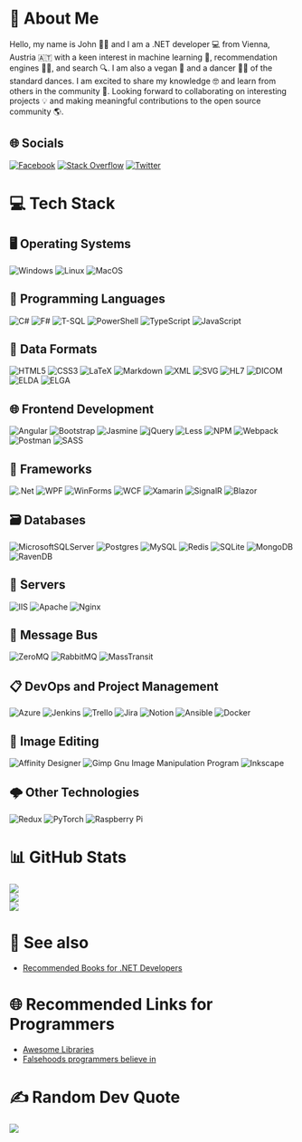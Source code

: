 # 💫 About Me
Hello, my name is John 🙋‍♂️ and I am a .NET developer 💻 from Vienna, Austria 🇦🇹 with a keen interest in machine learning 🤖, recommendation engines 🧑‍💼, and search 🔍. I am also a vegan 🌱 and a dancer 🕺💃 of the standard dances. I am excited to share my knowledge 🤓 and learn from others in the community 🤝. Looking forward to collaborating on interesting projects 💡 and making meaningful contributions to the open source community 🌎.

## 🌐 Socials
[![Facebook](https://img.shields.io/badge/Facebook-%231877F2.svg?logo=Facebook&logoColor=white)](https://facebook.com/jdirry) 
[![Stack Overflow](https://img.shields.io/badge/-Stackoverflow-FE7A16?logo=stack-overflow&logoColor=white)](https://stackoverflow.com/users/MovGP0) 
[![Twitter](https://img.shields.io/badge/Twitter-%231DA1F2.svg?logo=Twitter&logoColor=white)](https://twitter.com/MovGP0) 

# 💻 Tech Stack

## 🖥️ Operating Systems
![Windows](https://img.shields.io/badge/windows-%23FFC107.svg?style=for-the-badge&logo=windows&logoColor=%23FFFFFF)
![Linux](https://img.shields.io/badge/linux-%2303A9F4.svg?style=for-the-badge&logo=linux&logoColor=%23FFFFFF)
![MacOS](https://img.shields.io/badge/macos-%23E91E63.svg?style=for-the-badge&logo=macos&logoColor=%23FFFFFF)

## 🤖 Programming Languages
![C#](https://img.shields.io/badge/c%23-%23239120.svg?style=for-the-badge&logo=c-sharp&logoColor=white)
![F#](https://img.shields.io/badge/f%23-%23323330.svg?style=for-the-badge&logo=sharp&logoColor=#512BD4)
![T-SQL](https://img.shields.io/badge/tsql-%23323330.svg?style=for-the-badge&logo=T-SQL&logoColor=%23F7DF1E)
![PowerShell](https://img.shields.io/badge/powershell-%23323330.svg?style=for-the-badge&logo=powershell&logoColor=#5391FE)
![TypeScript](https://img.shields.io/badge/typescript-%23007ACC.svg?style=for-the-badge&logo=typescript&logoColor=white) 
![JavaScript](https://img.shields.io/badge/javascript-%23323330.svg?style=for-the-badge&logo=javascript&logoColor=%23F7DF1E)

## 📁 Data Formats
![HTML5](https://img.shields.io/badge/html5-%23F44336.svg?style=for-the-badge&logo=html5&logoColor=%23FFFFFF) 
![CSS3](https://img.shields.io/badge/css3-%2303A9F4.svg?style=for-the-badge&logo=css3&logoColor=%23FFFFFF) 
![LaTeX](https://img.shields.io/badge/latex-%234CAF50.svg?style=for-the-badge&logo=latex&logoColor=%23FFFFFF) 
![Markdown](https://img.shields.io/badge/markdown-%239C27B0.svg?style=for-the-badge&logo=markdown&logoColor=%23FFFFFF) 
![XML](https://img.shields.io/badge/xml-%23FFEB3B.svg?style=for-the-badge&logo=xml&logoColor=%23FFFFFF)
![SVG](https://img.shields.io/badge/svg-%23795548.svg?style=for-the-badge&logo=svg&logoColor=%23FFFFFF)
![HL7](https://img.shields.io/badge/hl7-%23607D8B.svg?style=for-the-badge&logo=hl7&logoColor=%23FFFFFF)
![DICOM](https://img.shields.io/badge/dicom-%239E9E9E.svg?style=for-the-badge&logo=dicom&logoColor=%23FFFFFF)
![ELDA](https://img.shields.io/badge/elda-%2300BCD4.svg?style=for-the-badge&logo=elda&logoColor=%23FFFFFF)
![ELGA](https://img.shields.io/badge/elga-%23E91E63.svg?style=for-the-badge&logo=elga&logoColor=%23FFFFFF)

## 🌐 Frontend Development
![Angular](https://img.shields.io/badge/angular-%23DD0031.svg?style=for-the-badge&logo=angular&logoColor=white) 
![Bootstrap](https://img.shields.io/badge/bootstrap-%23563D7C.svg?style=for-the-badge&logo=bootstrap&logoColor=white) 
![Jasmine](https://img.shields.io/badge/jasmine-%238A4182.svg?style=for-the-badge&logo=jasmine&logoColor=white) 
![jQuery](https://img.shields.io/badge/jquery-%230769AD.svg?style=for-the-badge&logo=jquery&logoColor=white) 
![Less](https://img.shields.io/badge/less-2B4C80?style=for-the-badge&logo=less&logoColor=white) 
![NPM](https://img.shields.io/badge/NPM-%23000000.svg?style=for-the-badge&logo=npm&logoColor=white) 
![Webpack](https://img.shields.io/badge/webpack-%238DD6F9.svg?style=for-the-badge&logo=webpack&logoColor=black) 
![Postman](https://img.shields.io/badge/Postman-FF6C37?style=for-the-badge&logo=postman&logoColor=white) 
![SASS](https://img.shields.io/badge/SASS-hotpink.svg?style=for-the-badge&logo=SASS&logoColor=white) 

## 🧱 Frameworks
![.Net](https://img.shields.io/badge/.NET-%2300BCD4.svg?style=for-the-badge&logo=.net&logoColor=%23FFFFFF) 
![WPF](https://img.shields.io/badge/wpf-%23E91E63.svg?style=for-the-badge&logo=WPF&logoColor=%23FFFFFF) 
![WinForms](https://img.shields.io/badge/WinForms-%23FFC107.svg?style=for-the-badge&logo=WinForms&logoColor=%23FFFFFF) 
![WCF](https://img.shields.io/badge/wcf-%23607D8B.svg?style=for-the-badge&logo=WCF&logoColor=%23FFFFFF) 
![Xamarin](https://img.shields.io/badge/Xamarin-%234CAF50.svg?style=for-the-badge&logo=xamarin&logoColor=%23FFFFFF) 
![SignalR](https://img.shields.io/badge/SignalR-%23F44336.svg?style=for-the-badge&logo=signalr&logoColor=%23FFFFFF) 
![Blazor](https://img.shields.io/badge/Blazor-%2303A9F4.svg?style=for-the-badge&logo=blazor&logoColor=%23FFFFFF)

## 🗃️ Databases
![MicrosoftSQLServer](https://img.shields.io/badge/Microsoft%20SQL%20Sever-CC2927?style=for-the-badge&logo=microsoft%20sql%20server&logoColor=white) 
![Postgres](https://img.shields.io/badge/postgres-%23316192.svg?style=for-the-badge&logo=postgresql&logoColor=white) 
![MySQL](https://img.shields.io/badge/mysql-%2300f.svg?style=for-the-badge&logo=mysql&logoColor=white) 
![Redis](https://img.shields.io/badge/redis-%23DD0031.svg?style=for-the-badge&logo=redis&logoColor=white) 
![SQLite](https://img.shields.io/badge/sqlite-%2307405e.svg?style=for-the-badge&logo=sqlite&logoColor=white) 
![MongoDB](https://img.shields.io/badge/MongoDB-%234ea94b.svg?style=for-the-badge&logo=mongodb&logoColor=white) 
![RavenDB](https://img.shields.io/badge/RavenDB-%234ea94b.svg?style=for-the-badge&logo=ravendb&logoColor=white) 

## 📡 Servers
![IIS](https://img.shields.io/badge/iis-%23D42029.svg?style=for-the-badge&logoColor=blue)
![Apache](https://img.shields.io/badge/apache-%23D42029.svg?style=for-the-badge&logo=apache&logoColor=white) 
![Nginx](https://img.shields.io/badge/nginx-%23009639.svg?style=for-the-badge&logo=nginx&logoColor=white) 

## 💬 Message Bus
![ZeroMQ](https://img.shields.io/badge/zeromq-%23E91E63.svg?style=for-the-badge&logoColor=%23FFFFFF)
![RabbitMQ](https://img.shields.io/badge/rabbitmq-%2300BCD4.svg?style=for-the-badge&logoColor=%23FFFFFF)
![MassTransit](https://img.shields.io/badge/masstransit-%238BC34A.svg?style=for-the-badge&logoColor=%23FFFFFF)

## 📋 DevOps and Project Management
![Azure](https://img.shields.io/badge/azure-%230072C6.svg?style=for-the-badge&logo=azure-devops&logoColor=%23FFFFFF) 
![Jenkins](https://img.shields.io/badge/jenkins-%232C5263.svg?style=for-the-badge&logo=jenkins&logoColor=%23FFFFFF) 
![Trello](https://img.shields.io/badge/Trello-%23026AA7.svg?style=for-the-badge&logo=Trello&logoColor=%23FFFFFF) 
![Jira](https://img.shields.io/badge/jira-%230A0FFF.svg?style=for-the-badge&logo=jira&logoColor=%23FFFFFF) 
![Notion](https://img.shields.io/badge/Notion-%23000000.svg?style=for-the-badge&logo=notion&logoColor=%23FFFFFF)
![Ansible](https://img.shields.io/badge/ansible-%231A1918.svg?style=for-the-badge&logo=ansible&logoColor=%23FFFFFF) 
![Docker](https://img.shields.io/badge/docker-%230db7ed.svg?style=for-the-badge&logo=docker&logoColor=%23FFFFFF)

## 🎨 Image Editing
![Affinity Designer](https://img.shields.io/badge/affinitydesginer-%231B72BE.svg?style=for-the-badge&logo=affinity-designer&logoColor=white) 
![Gimp Gnu Image Manipulation Program](https://img.shields.io/badge/Gimp-657D8B?style=for-the-badge&logo=gimp&logoColor=FFFFFF) 
![Inkscape](https://img.shields.io/badge/Inkscape-e0e0e0?style=for-the-badge&logo=inkscape&logoColor=080A13) 

## 🌩️ Other Technologies
![Redux](https://img.shields.io/badge/redux-%23593d88.svg?style=for-the-badge&logo=redux&logoColor=white) 
![PyTorch](https://img.shields.io/badge/PyTorch-%23EE4C2C.svg?style=for-the-badge&logo=PyTorch&logoColor=white) 
![Raspberry Pi](https://img.shields.io/badge/-RaspberryPi-C51A4A?style=for-the-badge&logo=Raspberry-Pi) 

# 📊 GitHub Stats
![](https://github-readme-stats.vercel.app/api?username=MovGP0&theme=dark&hide_border=true&include_all_commits=true&count_private=false)<br/>
![](https://github-readme-streak-stats.herokuapp.com/?user=MovGP0&theme=dark&hide_border=true)<br/>
![](https://github-readme-stats.vercel.app/api/top-langs/?username=MovGP0&theme=dark&hide_border=true&include_all_commits=true&count_private=false&layout=compact)

# 🔖 See also
- [Recommended Books for .NET Developers](BookRecommendations.md)

# 🌐 Recommended Links for Programmers
- [Awesome Libraries](https://github.com/sindresorhus/awesome)
- [Falsehoods programmers believe in](https://github.com/kdeldycke/awesome-falsehood)

# ✍️ Random Dev Quote
![](https://quotes-github-readme.vercel.app/api?type=horizontal&theme=radical)
